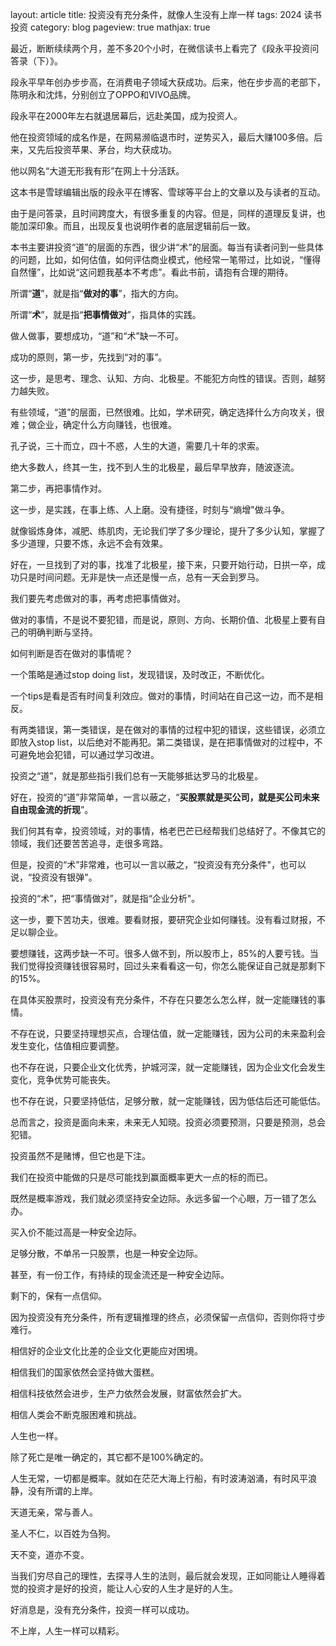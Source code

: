 layout: article
title: 投资没有充分条件，就像人生没有上岸一样
tags: 2024  读书    投资
category: blog
pageview: true
mathjax: true

最近，断断续续两个月，差不多20个小时，在微信读书上看完了《段永平投资问答录（下）》。

段永平早年创办步步高，在消费电子领域大获成功。后来，他在步步高的老部下，陈明永和沈炜，分别创立了OPPO和VIVO品牌。

段永平在2000年左右就退居幕后，远赴美国，成为投资人。

他在投资领域的成名作是，在网易濒临退市时，逆势买入，最后大赚100多倍。后来，又先后投资苹果、茅台，均大获成功。

他以网名“大道无形我有形”在网上十分活跃。

这本书是雪球编辑出版的段永平在博客、雪球等平台上的文章以及与读者的互动。

由于是问答录，且时间跨度大，有很多重复的内容。但是，同样的道理反复讲，也能加深印象。而且，出现反复也说明作者的底层逻辑前后一致。

本书主要讲投资“道”的层面的东西，很少讲“术”的层面。每当有读者问到一些具体的问题，比如，如何估值，如何评估商业模式，他经常一笔带过，比如说，“懂得自然懂”，比如说“这问题我基本不考虑”。看此书前，请抱有合理的期待。

所谓“**道**”，就是指“**做对的事**”，指大的方向。

所谓“**术**”，就是指“**把事情做对**”，指具体的实践。

做人做事，要想成功，“道”和“术”缺一不可。

成功的原则，第一步，先找到“对的事”。

这一步，是思考、理念、认知、方向、北极星。不能犯方向性的错误。否则，越努力越失败。

有些领域，“道”的层面，已然很难。比如，学术研究，确定选择什么方向攻关，很难；做企业，确定什么方向赚钱，也很难。

孔子说，三十而立，四十不惑，人生的大道，需要几十年的求索。

绝大多数人，终其一生，找不到人生的北极星，最后早早放弃，随波逐流。

第二步，再把事情作对。

这一步，是实践，在事上练、人上磨。没有捷径，时刻与“熵增"做斗争。

就像锻炼身体，减肥、练肌肉，无论我们学了多少理论，提升了多少认知，掌握了多少道理，只要不炼，永远不会有效果。

好在，一旦找到了对的事，找准了北极星，接下来，只要开始行动，日拱一卒，成功只是时间问题。无非是快一点还是慢一点，总有一天会到罗马。

我们要先考虑做对的事，再考虑把事情做对。

做对的事情，不是说不要犯错，而是说，原则、方向、长期价值、北极星上要有自己的明确判断与坚持。

如何判断是否在做对的事情呢？

一个策略是通过stop doing list，发现错误，及时改正，不断优化。

一个tips是看是否有时间复利效应。做对的事情，时间站在自己这一边，而不是相反。

有两类错误，第一类错误，是在做对的事情的过程中犯的错误，这些错误，必须立即放入stop list，以后绝对不能再犯。第二类错误，是在把事情做对的过程中，不可避免地会犯错，可以通过学习改进。

投资之“道”，就是那些指引我们总有一天能够抵达罗马的北极星。

好在，投资的“道”非常简单，一言以蔽之，“**买股票就是买公司，就是买公司未来自由现金流的折现**”。

我们何其有幸，投资领域，对的事情，格老巴芒已经帮我们总结好了。不像其它的领域，我们还要苦苦追寻，走很多弯路。

但是，投资的“术”非常难，也可以一言以蔽之，“投资没有充分条件"，也可以说，“投资没有银弹"。

投资的“术”，把“事情做对”，就是指“企业分析"。

这一步，要下苦功夫，很难。要看财报，要研究企业如何赚钱。没有看过财报，不足以聊企业。

要想赚钱，这两步缺一不可。很多人做不到，所以股市上，85%的人要亏钱。当我们觉得投资赚钱很容易时，回过头来看看这一句，你怎么能保证自己就是那剩下的15%。

在具体买股票时，投资没有充分条件，不存在只要怎么怎么样，就一定能赚钱的事情。

不存在说，只要坚持理想买点，合理估值，就一定能赚钱，因为公司的未来盈利会发生变化，估值相应要调整。

也不存在说，只要企业文化优秀，护城河深，就一定能赚钱，因为企业文化会发生变化，竞争优势可能丧失。

也不存在说，只要坚持低估，足够分散，就一定能赚钱，因为低估后还可能低估。

总而言之，投资是面向未来，未来无人知晓。投资必须要预测，只要是预测，总会犯错。

投资虽然不是赌博，但它也是下注。

我们在投资中能做的只是尽可能找到赢面概率更大一点的标的而已。

既然是概率游戏，我们就必须坚持安全边际。永远多留一个心眼，万一错了怎么办。

买入价不能过高是一种安全边际。

足够分散，不单吊一只股票，也是一种安全边际。

甚至，有一份工作，有持续的现金流还是一种安全边际。

剩下的，保有一点信仰。

因为投资没有充分条件，所有逻辑推理的终点，必须保留一点信仰，否则你将寸步难行。

相信好的企业文化比差的企业文化更能应对困境。

相信我们的国家依然会坚持做大蛋糕。

相信科技依然会进步，生产力依然会发展，财富依然会扩大。

相信人类会不断克服困难和挑战。

人生也一样。

除了死亡是唯一确定的，其它都不是100%确定的。

人生无常，一切都是概率。就如在茫茫大海上行船，有时波涛汹涌，有时风平浪静，没有所谓的上岸。

天道无亲，常与善人。

圣人不仁，以百姓为刍狗。

天不变，道亦不变。

当我们穷尽自己的理性，去探寻人生的法则，最后就会发现，正如同能让人睡得着觉的投资才是好的投资，能让人心安的人生才是好的人生。

好消息是，没有充分条件，投资一样可以成功。

不上岸，人生一样可以精彩。
